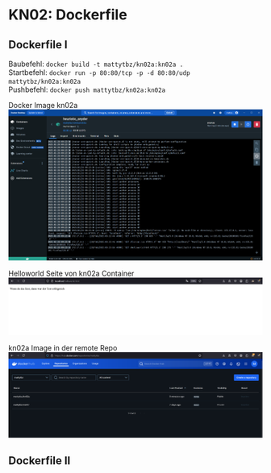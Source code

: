# KN02: Dockerfile

## Dockerfile I

Baubefehl: `docker build -t mattytbz/kn02a:kn02a .`  
Startbefehl: `docker run -p 80:80/tcp -p -d 80:80/udp mattytbz/kn02a:kn02a`  
Pushbefehl: `docker push mattytbz/kn02a:kn02a`  

Docker Image kn02a
![kn02a Image](<Screenshot 2025-02-28 092456.png>)

Helloworld Seite von kn02a Container
![webpage from kn02a](<Screenshot 2025-02-28 092402.png>)

kn02a Image in der remote Repo
![kn02a Image in the remote Repo](<Screenshot 2025-02-28 092942.png>)

## Dockerfile II

